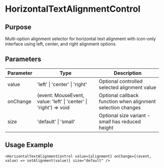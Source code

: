 # HorizontalTextAlignmentControl

## Purpose

Multi-option alignment selector for horizontal text alignment with icon-only interface using left, center, and right alignment options.

## Parameters

| Parameter | Type                                                              | Description                                                 |
| --------- | ----------------------------------------------------------------- | ----------------------------------------------------------- |
| value     | 'left' \| 'center' \| 'right'                                     | Optional controlled selected alignment value                |
| onChange  | (event: MouseEvent, value: 'left' \| 'center' \| 'right') => void | Optional callback function when alignment selection changes |
| size      | 'default' \| 'small'                                              | Optional size variant - small has reduced height            |

## Usage Example

```tsx
<HorizontalTextAlignmentControl value={alignment} onChange={(event, value) => setAlignment(value)} size="default" />
```
